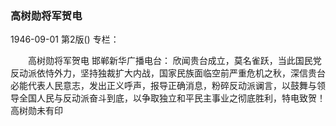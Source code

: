 ### 高树勋将军贺电

1946-09-01
第2版()
专栏：

　　高树勋将军贺电
    邯郸新华广播电台：
    欣闻贵台成立，莫名雀跃，当此国民党反动派依恃外力，坚持独裁扩大内战，国家民族面临空前严重危机之秋，深信贵台必能代表人民意志，发出正义呼声，报导正确消息，粉碎反动派谰言，以鼓舞与领导全国人民与反动派奋斗到底，以争取独立和平民主事业之彻底胜利，特电致贺！
    高树勋未有印
